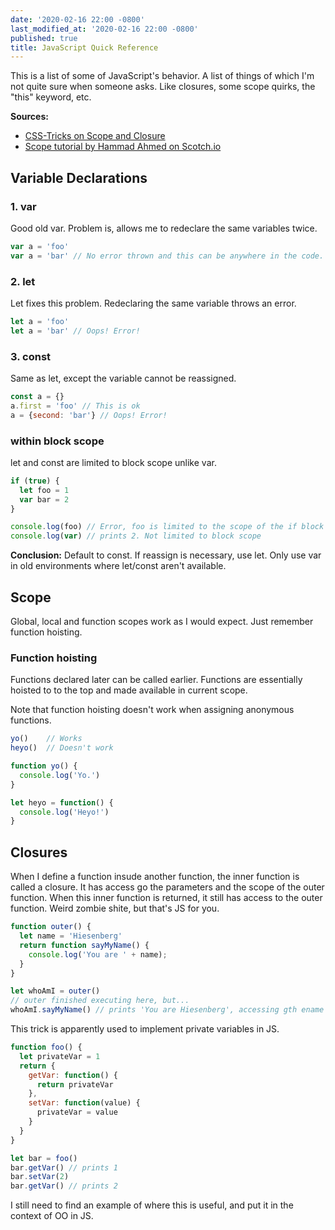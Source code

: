 ```yaml
---
date: '2020-02-16 22:00 -0800'
last_modified_at: '2020-02-16 22:00 -0800'
published: true
title: JavaScript Quick Reference
---
```

This is a list of some of JavaScript's behavior. A list of things of which I'm not quite sure when someone asks. Like closures, some scope quirks, the "this" keyword, etc.

__Sources:__
- [CSS-Tricks on Scope and Closure](https://css-tricks.com/javascript-scope-closures)
- [Scope tutorial by Hammad Ahmed on Scotch.io](https://scotch.io/tutorials/understanding-scope-in-javascript)

## Variable Declarations

### 1. var

Good old var. Problem is, allows me to redeclare the same variables twice.

```javascript
var a = 'foo'
var a = 'bar' // No error thrown and this can be anywhere in the code.
```

### 2. let

Let fixes this problem. Redeclaring the same variable throws an error.

```javascript
let a = 'foo'
let a = 'bar' // Oops! Error!
```

### 3. const

Same as let, except the variable cannot be reassigned.

```javascript
const a = {}
a.first = 'foo' // This is ok
a = {second: 'bar'} // Oops! Error!
```

### within block scope

let and const are limited to block scope unlike var.

```javascript
if (true) {
  let foo = 1
  var bar = 2
}

console.log(foo) // Error, foo is limited to the scope of the if block
console.log(var) // prints 2. Not limited to block scope
```

__Conclusion:__ Default to const. If reassign is necessary, use let. Only use var in old environments where let/const aren't available.

## Scope

Global, local and function scopes work as I would expect. Just remember function hoisting.

### Function hoisting

Functions declared later can be called earlier. Functions are essentially hoisted to to the top and made available in current scope.

Note that function hoisting doesn't work when assigning anonymous functions.

```javascript
yo()    // Works
heyo()  // Doesn't work

function yo() {
  console.log('Yo.')
}

let heyo = function() {
  console.log('Heyo!')
}
```

## Closures

When I define a function insude another function, the inner function is called a closure. It has access go the parameters and the scope of the outer function. When this inner function is returned, it still has access to the outer function. Weird zombie shite, but that's JS for you.

```javascript
function outer() {
  let name = 'Hiesenberg'
  return function sayMyName() {
    console.log('You are ' + name);
  }
}

let whoAmI = outer()
// outer finished executing here, but...
whoAmI.sayMyName() // prints 'You are Hiesenberg', accessing gth ename variable of outer()
```

This trick is apparently used to implement private variables in JS.

```javascript
function foo() {
  let privateVar = 1
  return {
    getVar: function() {
      return privateVar
    },
    setVar: function(value) {
      privateVar = value
    }
  }
}

let bar = foo()
bar.getVar() // prints 1
bar.setVar(2)
bar.getVar() // prints 2
```

I still need to find an example of where this is useful, and put it in the context of OO in JS.
